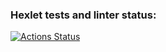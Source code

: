 ### Hexlet tests and linter status:
[![Actions Status](https://github.com/ferventdev/js-async-project-4/workflows/hexlet-check/badge.svg)](https://github.com/ferventdev/js-async-project-4/actions)